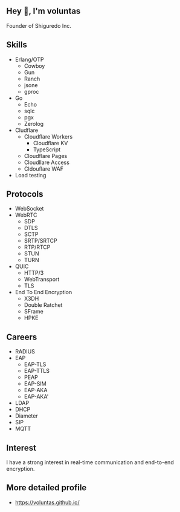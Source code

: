 ## Hey 👋, I'm voluntas

Founder of Shiguredo Inc.

## Skills

- Erlang/OTP
    - Cowboy
    - Gun
    - Ranch
    - jsone
    - gproc
- Go
    - Echo
    - sqlc
    - pgx
    - Zerolog
- Cludflare
    - Cloudflare Workers
        - Cloudflare KV
        - TypeScript
    - Cloudflare Pages
    - Cloudllare Access
    - Cldouflare WAF
- Load testing

## Protocols

- WebSocket
- WebRTC
    - SDP
    - DTLS
    - SCTP
    - SRTP/SRTCP
    - RTP/RTCP
    - STUN
    - TURN
- QUIC
    - HTTP/3
    - WebTransport
    - TLS 
- End To End Encryption
    - X3DH
    - Double Ratchet
    - SFrame
    - HPKE

## Careers

- RADIUS
- EAP
    - EAP-TLS
    - EAP-TTLS
    - PEAP
    - EAP-SIM
    - EAP-AKA
    - EAP-AKA'
- LDAP
- DHCP
- Diameter
- SIP
- MQTT

## Interest

I have a strong interest in real-time communication and end-to-end encryption.

## More detailed profile

- https://voluntas.github.io/


